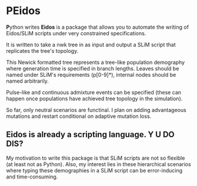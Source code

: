 # PEidos

**P**ython writes **Eidos** is a package that allows you to automate the writing of Eidos/SLiM scripts under very constrained specifications. 

It is written to take a nwk tree in as input and output a SLiM script that replicates the tree's topology.

This Newick formatted tree represents a tree-like population demography where generation time is specified in branch lengths. Leaves should be named under SLiM's requirements (p[0-9]\*), internal nodes should be named arbitrarily. 

Pulse-like and continuous admixture events can be specified (these can happen once populations have achieved tree topology in the simulation).

So far, only neutral scenarios are functinal. I plan on adding advantageous mutations and restart conditional on adaptive mutation loss.


## Eidos is already a scripting language. Y U DO DIS?

My motivation to write this package is that SLiM scripts are not so flexible (at least not as Python). Also, my interest lies in these hierarchical scenarios where typing these demographies in a SLiM script can be error-inducing and time-consuming.

